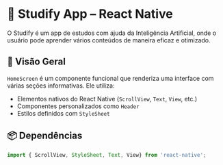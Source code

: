 # 📱 Studify App – React Native

O Studify é um app de estudos com ajuda da Inteligência Artificial, onde o usuário pode aprender vários conteúdos de maneira eficaz e otimizado.

## 🧩 Visão Geral

`HomeScreen` é um componente funcional que renderiza uma interface com várias seções informativas. Ele utiliza:

- Elementos nativos do React Native (`ScrollView`, `Text`, `View`, etc.)
- Componentes personalizados como `Header`
- Estilos definidos com `StyleSheet`

## 📦 Dependências

```ts
import { ScrollView, StyleSheet, Text, View} from 'react-native';


